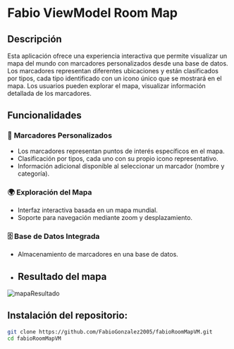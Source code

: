 # Fabio ViewModel Room Map
## Descripción

Esta aplicación ofrece una experiencia interactiva que permite visualizar un mapa del mundo con marcadores personalizados desde una base de datos.
Los marcadores representan diferentes ubicaciones y están clasificados por tipos, cada tipo identificado con un icono único que se mostrará en el mapa.
Los usuarios pueden explorar el mapa, visualizar información detallada de los marcadores.

## Funcionalidades

### 📍 **Marcadores Personalizados**
- Los marcadores representan puntos de interés específicos en el mapa.
- Clasificación por tipos, cada uno con su propio icono representativo.
- Información adicional disponible al seleccionar un marcador (nombre y categoría).

### 🌍 **Exploración del Mapa**
- Interfaz interactiva basada en un mapa mundial.
- Soporte para navegación mediante zoom y desplazamiento.

### 🗄️ **Base de Datos Integrada**
- Almacenamiento de marcadores en una base de datos.

- ## **Resultado del mapa**
![mapaResultado](https://github.com/user-attachments/assets/506e6cab-373b-4953-806a-8dd9800fdfce)

## Instalación del repositorio:
   ```bash
   git clone https://github.com/FabioGonzalez2005/fabioRoomMapVM.git
   cd fabioRoomMapVM
